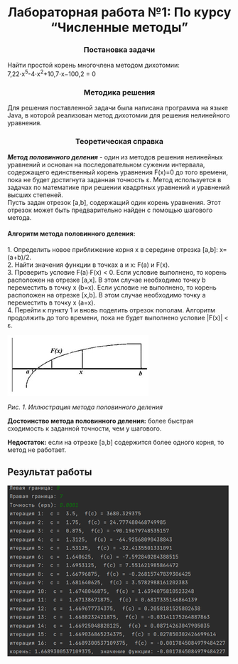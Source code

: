 <h1 align="center">Лабораторная работа №1: По курсу “Численные методы”</h1>
<h3 align="center">Постановка задачи</h3>
<p>
Найти простой корень многочлена методом дихотомии:<br>
7,22⋅x<sup>5</sup>-4⋅x<sup>2</sup>+10,7⋅x−100,2 = 0
</p>
<h3 align="center">Методика решения</h3>
<p>
Для решения поставленной задачи была написана программа на языке Java, в которой реализован метод дихотомии для решения нелинейного уравнения.
</p>
<h3 align="center">Теоретическая справка</h3>
<p>
<b><em>Метод половинного деления</em></b> - один из методов решения нелинейных уравнений и основан на последовательном сужении интервала, содержащего единственный корень уравнения F(x)=0 до того времени, пока не будет достигнута заданная точность ε. Метод используется в задачах по математике при решении квадртных уравнений и уравнений высших степеней.<br>
Пусть задан отрезок [a,b], содержащий один корень уравнения. Этот отрезок может быть предварительно найден с помощью шагового метода.
</p>
<h4>Алгоритм метода половинного деления:</h4>
<p>
	1. Определить новое приближение корня х в середине отрезка [a,b]: х=(а+b)/2.<br>
	2. Найти значения функции в точках а и х: F(a) и F(x).<br>
	3. Проверить условие F(a)∙F(x) < 0. Если условие выполнено, то корень расположен на отрезке [a,x]. В этом случае необходимо точку b переместить в точку x (b=x). Если условие не выполнено, то корень расположен на отрезке [x,b]. В этом случае необходимо точку а переместить в точку x (a=x).<br>
	4. Перейти к пункту 1 и вновь поделить отрезок пополам. Алгоритм продолжить до того времени, пока не будет выполнено условие |F(x)| < ε.<br>
</p>

![рис. 1](https://github.com/BLRGoD/Numerical_Methods_lab1/blob/master/src/img/lab1_1.jpg)

<p><em>Рис. 1. Иллюстрация метода половинного деления</em></p>
<p><b>Достоинство метода половинного деления:</b> более быстрая сходимость к заданной точности, чем у шагового.</p>
<p><b>Недостаток:</b>  если на отрезке [a,b] содержится более одного корня, то метод не работает.</p>
<h2>Результат работы</h2>

![рис. 2](https://github.com/BLRGoD/Numerical_Methods_lab1/blob/master/src/img/lab1_2.jpg)
